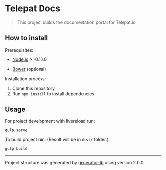 # Telepat Docs

> This project builds the documentation portal for Telepat.io

## How to install

Prerequisites:
* [Node.js](http://nodejs.org/) >=0.10.0  

* [Bower](http://bower.io/) (optional)

Installation process:
1. Clone this repository
2. Run ```npm install``` to install dependencies

## Usage

For project development with livereload run:
```
gulp serve
```

To build project run: (Result will be in ```dist/``` folder.)
```
gulp build
```

---

Project structure was generated by [generator-lb](https://github.com/lightingbeetle/generator-lb) using version 2.0.0.  